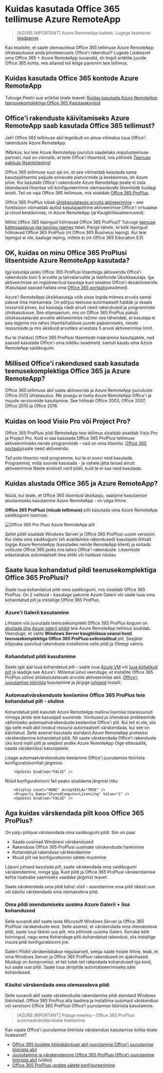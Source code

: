 
<properties 
    pageTitle="Kuidas kasutada Office 365 tellimuse Azure RemoteApp | Microsoft Azure'i"
    description="Siit saate teada, kuidas saate oma Office 365 tellimuse Azure RemoteApp jagada Office'i rakendused."
    services="remoteapp"
    documentationCenter="" 
    authors="piotrci" 
    manager="mbaldwin" />

<tags 
    ms.service="remoteapp" 
    ms.workload="compute" 
    ms.tgt_pltfrm="na" 
    ms.devlang="na" 
    ms.topic="article" 
    ms.date="08/15/2016" 
    ms.author="elizapo" />



# <a name="how-to-use-your-office-365-subscription-with-azure-remoteapp"></a>Kuidas kasutada Office 365 tellimuse Azure RemoteApp

> [AZURE.IMPORTANT]
> Azure RemoteApp katkeb. Lugege lisateavet [teadaanne](https://go.microsoft.com/fwlink/?linkid=821148) .

Kas teadsite, et saate olemasoleva Office 365 tellimuse Azure RemoteApp ühiskasutusse anda pilveteenuses Office'i rakendusi? Lugeda Lisateavet oma Office 365 + Azure RemoteApp suvandid, sh lingid artiklite juurde Office 365 kohta, mis aitavad teil kõige paremini teie tellimus.

## <a name="how-do-i-use-office-365-accounts-for-azure-remoteapp"></a>Kuidas kasutada Office 365 kontode Azure RemoteApp
Tutvuge Peetri uue artiklist leiate teavet: [Kuidas kasutada Azure RemoteApp teenusekomplektiga Office 365 Kasutajakontod](remoteapp-o365user.md)

## <a name="can-i-use-my-office-365-subscription-to-run-office-applications-in-azure-remoteapp"></a>Office'i rakenduste käivitamiseks Azure RemoteApp saab kasutada Office 365 tellimust?

Jah! Office 365 tellimuse abil tegelikult on ainus võimalus tuua Office'i rakenduste Azure RemoteApp.

(Märkus: kui teie Azure RemoteApp juurutus saadetaks majutusteenuse partneri, nad on võimalik, et teile Office'i litsentsid, mis põhineb [Teenuse pakkuja litsentsileping](http://www.microsoft.com/en-us/Licensing/licensing-programs/spla-program.aspx))


Office 365 tellimuse suur asi on, et see võimaldab kasutada sama kasutajalitsentsi paljude erinevate platvormide ja keskkonnas, sh Azure pilve. Kui kasutate Office'i rakenduste Azure RemoteApp peate ei osta täiendavaid litsentse või konfigureerimine olemasolevate litsentside kuidagi teisiti. Teil on vaja Office 365 tellimuse, mis sisaldab [Office 365 ProPlus](https://technet.microsoft.com/library/Gg702619.aspx).

Office 365 ProPlus lubab [ühiskasutatavas arvutis aktiveerimine](https://technet.microsoft.com/library/Dn782860.aspx) – see funktsioon võimaldab ajutist kasutajapõhine aktiveerimise Office'i virtuaalse ja cloud keskkonnas, nt Azure RemoteApp (ja Kaugtöölauateenuseid).

Millist Office 365 lepingud hõlmavad Office 365 ProPlusi? Tutvuge [teenuse kättesaadavus iga lepingu raames](https://technet.microsoft.com/library/office-365-plan-options.aspx) tabel. Pange tähele, et kõik lepingud hõlmavad Office 365 ProPlusi (nt Office 365 Businessi leping). Kui teie lepingut ei ole, kaaluge leping, millele ei (nt Office 365 Education E3).

## <a name="ok-so-how-are-my-office-365-proplus-licenses-used-with-azure-remoteapp"></a>OK, kuidas on minu Office 365 ProPlusi litsentside Azure RemoteApp kasutada?

Iga kasutaja jaoks Office 365 ProPlusi litsentsiga aktiveerida Office'i rakenduste kuni 5 arvutite ja tahvelarvutite ja telefonide Üksikkasutaja. Iga aktiveerimise on registreeritud kasutaja kuni seadme Office'i desaktiveerida. (Kasutajad saavad hallata oma [Office 365 portaalis](https://portal.office365.com/)seadmed).

Azure'i RemoteAppi üksikkasutaja võib sisse logida mitmes arvutis samal päeval ilma märkamata. On põhjus teenuse automaatselt haldab ja skaala ressursid pilves, kui kasutaja näeb ainult need rakendused ja programmide ühiskasutusse. See stsenaarium, mis on Office 365 ProPlus pakub ühiskasutatavale arvutile aktiveerimise režiimi-see tähendab, et kasutaja ei pea tegema mis tahes litsentsihalduse juurde pääsemiseks, nende ressursside ja mis üksikuid arvutites arvestata 5 arvuti aktiveerimise limiit.

Kui te (haldus) Office 365 ProPlusi litsentside määramine kasutajatele, nad saavad kasutada Office'i oma isikliku seadmeid, samuti kaudu oma Azure RemoteApp saidikogumi.

## <a name="which-office-applications-can-i-use-with-office-365-and-azure-remoteapp"></a>Millised Office'i rakendused saab kasutada teenusekomplektiga Office 365 ja Azure RemoteApp?

Office 365 tellimuse abil saate aktiveerida ja Azure RemoteApp juurutuste Office 2013 ühiskasutus. Me praegu ei toeta Azure RemoteApp Office'i ja muude versioonide kasutamine. See hõlmab Office 2003, Office 2007, Office 2010 ja Office 2016.

## <a name="what-about-visio-pro-or-project-pro"></a>Kuidas on lood Visio Pro või Project Pro?

Office 365 ProPlusi pildi RemoteApp teie tellimus sisaldab sisaldab Visio Pro ja Project Pro. Kuid ei saa kasutada Office 365 ProPlusi tellimuse aktiveerimiseks nende programmide – nad on oma litsentsi. [Office 365 portaalis](https://portal.office365.com/)saate need aktiveerida. 

Teil pole litsentsi neid programme, kui te ei soovi neid kasutada. Programmid, mida soovite kasutada - ja vahele jätta teised ainult aktiveerimine Näete endiselt neid pildil, kuid te ei saa neid kasutada. 

## <a name="how-do-i-get-started-with-office-365-and-azure-remoteapp"></a>Kuidas alustada Office 365 ja Azure RemoteApp?

Nüüd, kui teate, et Office 365 litsentsid üksikasju, vaatame kasutamise alustamiseks kasutamine Azure RemoteApp - on väga lihtne:

**Office 365 ProPlusi (nõuab tellimuse)** pilti kasutada oma Azure RemoteApp saidikogumi loomisel.

![Office 365 Pro Plusi Azure RemoteApp pilt](./media/remoteapp-officesubscription/remoteapp-officeimage.png)


Sellel pildil sisaldab Windows Server ja Office 365 ProPlusi uusim versioon. Kui olete oma saidikogumi (sh avaldamise rakendused) kasutajate lihtsalt logige Azure RemoteApp (kasutades nende RemoteApp klient) ja esitada volituste Office 365 jaoks mis tahes Office'i rakenduste. Litsentside edastatakse automaatselt ilma ühtki või halduse nõutav.

## <a name="can-i-create-a-custom-image-with-office-365-proplus"></a>Saate luua kohandatud pildi teenusekomplektiga Office 365 ProPlusi?

Saate luua kohandatud pildi oma saidikogumi, mis sisaldab Office 365 ProPlus. On 2 valikuid – kasutage pakume Azure Galerii või saate luua oma kohandatud pilt ja installige Office 365 ProPlus.

### <a name="use-the-azure-gallery-image"></a>Azure'i Galerii kasutamine

Lihtsaim viis juurutada teenusekomplekti Office 365 ProPlus kogumi on [alustada ühe Azure galerii pildid](remoteapp-image-on-azurevm.md) teie Azure RemoteApp tellimus sisaldab. Veenduge, et valite **Windows Server kaugtöölaua seansi hosti teenusekomplektiga Office 365 ProPlusi eelinstallitud** pilt. Seejärel klõpsake soovitud rakenduste installimine selle pildi ja Oletegi valmis.

### <a name="use-a-custom-image"></a>Kohandatud pildi kasutamine

Saate igal ajal luua kohandatud pilt – saate luua [Azure VM](remoteapp-image-on-azurevm.md) või [luua kohalikult pilt](remoteapp-create-custom-image.md) ja laadige see Azure'i. Mõlemal juhul veenduge, et installite Office 365 ProPlus sõlme ühiskasutatavale arvutile aktiveerimise abil. [Office'i juurutamise tööriista](http://blogs.technet.com/b/odsupport/archive/2014/07/11/using-the-office-deployment-tool.aspx) kasutamine ja järgige [juhiseid](https://technet.microsoft.com/library/Dn782858.aspx) installi.  

### <a name="disable-automatic-updates-for-office-365-proplus-in-your-custom-image---important"></a>Automaatvärskenduste keelamine Office 365 ProPlus teie kohandatud pilt - oluline

Kohandatud pildi kasutab Azure RemoteApp mallina lisamise lisaressursid nimega järele teie kasutajad suureneb. Viivitused ja ühenduse probleemide vältimiseks automaatvärskenduste keelamine Office'i pilt. Kui teil ei ole, siis iga selle malli abil loodud ressursi automaatselt värskendada, kui see on käivitatud. Selle asemel kasutada standard Azure RemoteApp protsessi värskendamine kohandatud pildi. Nii saate värskendada Office'i rakenduste üks kord malli pilti ja seejärel andke Azure RemoteApp Olge ettevaatlik, saada värskendusi kasutajatele.

Lisage automaatvärskenduste keelamine Office'i juurutamise tööriista konfiguratsioonifail järgmine:

        <Updates Enabled="FALSE" />

Nüüd konfiguratsiooni fail peaks sisaldama järgmisi ridu:
    
        <Display Level="NONE" AcceptEULA="TRUE" />
        <Property Name="SharedComputerLicensing" Value="1" />
        <Updates Enabled="FALSE" />

## <a name="so-how-can-i-update-an-image-with-office-365-proplus"></a>Aga kuidas värskendada pilt koos Office 365 ProPlus?

On palju põhjusi värskendada oma saidikogumi pildi. Siin on paar.

- Saada uusimad Windowsi värskendused 
- Rakenduse Office 365 ProPlusi uusimate värskenduste hankimine
- Kohandatud rakenduse värskendamine
- Muud pilt ise konfiguratsiooni sätete muutmine

Lõpuni juhised kasutada pilt, saate värskendada oma saidikogumi värskendamine, minge [siia](remoteapp-update.md). Kuid pildi ja Office 365 ProPlusi värskendamise kohta lisateabe saamiseks vaadake järgmist teavet.

Saate värskendada oma pildi kahel viisil – asendamine oma pildi täiesti uue või käsitsi värskendada oma olemasoleva pildi.

### <a name="replace-your-image-with-the-latest-azure-gallery-image--add-customizations"></a>Oma pildi asendamiseks uusima Azure Galerii + lisa kohandused
Selle suvandi abil saate lasta Microsoft Windows Server ja Office 365 ProPlusi värskenduste eest. Selle asemel, et värskendada oma olemasoleva pildi, saate luua täiesti uus pilt, mis põhineb uusima Galerii. Korrake kõik toimingud, nagu enne Kohandage pilti-kohandatud rakendusi, siis installige muuta pildi konfiguratsiooni jne.

Galerii Pildid värskendatakse regulaarselt, seega saate hoiate lihtne, teab, et oma Windows Server ja Office 365 ProPlusi rakendused on ajakohased. Muidugi on kompromiss, et teil tuleb teil rakendada kohandused iga kord, kui saate uue pildi. Saate luua skriptide automatiseerimiseks säte kohandused.

### <a name="manually-update-your-existing-image"></a>Käsitsi värskendada oma olemasoleva pildi

Selle suvandi abil saate värskenduste rakendamine pildi standard Windows tööriistad. Office 365 ProPlus alla laadima ja installima uusimaid värskendusi või versiooni Office 365 ProPlusi Office'i juurutamise tööriista kasutamine.

> [AZURE.IMPORTANT] Pidage meeles – Office 365 ProPlusi automaatvärskenduste keelamine.

Kas vajate Office'i juurutamise tööriista värskendusi kasutamise kohta leiate lisateavet?

- [Office 365 toodete klõpskäivituse abil juurutamine Office'i juurutamise tööriista abil](https://technet.microsoft.com/library/JJ219423.aspx)
- [Juurutamine ja värskendamine Office 365 ProPlusi Office'i juurutamise tööriista abil](https://channel9.msdn.com/Events/Ignite/2015/BRK3168) (video)
- [Office 365 ProPlusi update sätete konfigureerimine](https://technet.microsoft.com/library/dn761708.aspx)
